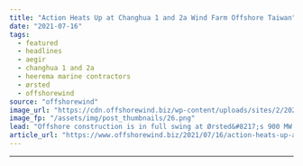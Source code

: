 ```yaml
---
title: "Action Heats Up at Changhua 1 and 2a Wind Farm Offshore Taiwan"
date: "2021-07-16"
tags: 
  - featured
  - headlines
  - aegir
  - changhua 1 and 2a
  - heerema marine contractors
  - ørsted
  - offshorewind
source: "offshorewind"
image_url: "https://cdn.offshorewind.biz/wp-content/uploads/sites/2/2021/07/16133002/Aegir-installing-2nd-Changhua-1-and-2a-substation-jacket-foundation.png"
image_fp: "/assets/img/post_thumbnails/26.png"
lead: "Offshore construction is in full swing at Ørsted&#8217;s 900 MW Changhua 1 and 2a"
article_url: "https://www.offshorewind.biz/2021/07/16/action-heats-up-at-changhua-1-and-2a-wind-farm-offshore-taiwan/"
---
```


---
